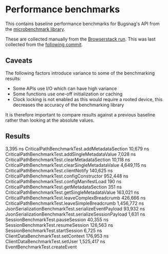 # Performance benchmarks

This contains baseline performance benchmarks for Bugsnag's API from the
[microbenchmark library](https://developer.android.com/studio/profile/benchmark).

These are collected manually from the [Browserstack run](https://app-automate.browserstack.com/dashboard/v2/builds/3953b399be9a856b01bcd675f6b6854542f55405).
This was last collected from the [following commit](https://github.com/bugsnag/bugsnag-android/pull/1273/commits/94f288c706abf6ef6773439188ec4d09c6fcfe36).

## Caveats

The following factors introduce variance to some of the benchmarking results:

- Some APIs use I/O which can have high variance
- Some functions use one-off initialization or caching
- Clock locking is not enabled as this would require a rooted device, this decreases the accuracy of the benchmarking library

It is therefore important to compare results against a previous baseline rather than looking at the absolute values.

## Results

3,395 ns CriticalPathBenchmarkTest.addMetadataSection
10,679 ns CriticalPathBenchmarkTest.addSingleMetadataValue
7,028 ns CriticalPathBenchmarkTest.clearMetadataSection
10,118 ns CriticalPathBenchmarkTest.clearSingleMetadataValue
4,649,115 ns CriticalPathBenchmarkTest.clientNotify
140,625 ns CriticalPathBenchmarkTest.configConstructor
952,448 ns CriticalPathBenchmarkTest.configManifestLoad
190 ns CriticalPathBenchmarkTest.getMetadataSection
351 ns CriticalPathBenchmarkTest.getSingleMetadataValue
163,021 ns CriticalPathBenchmarkTest.leaveComplexBreadcrumb
426,666 ns CriticalPathBenchmarkTest.leaveSimpleBreadcrumb
1,456,772 ns JsonSerializationBenchmarkTest.serializeEventPayload
93,932 ns JsonSerializationBenchmarkTest.serializeSessionPayload
1,631 ns SessionBenchmarkTest.pauseSession
40,355 ns SessionBenchmarkTest.resumeSession
126,563 ns SessionBenchmarkTest.startSession
6,725 ns ClientDataBenchmarkTest.setContext
176,953 ns ClientDataBenchmarkTest.setUser
1,525,417 ns EventBenchmarkTest.createEvent
